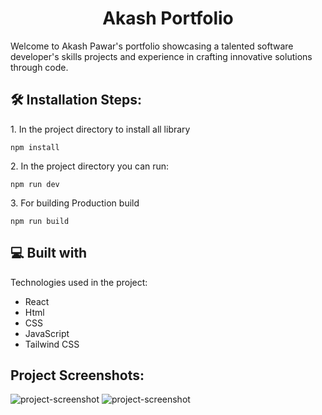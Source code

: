 <h1 align="center" id="title">Akash Portfolio</h1>

<p id="description">Welcome to Akash Pawar's portfolio showcasing a talented software developer's skills projects and experience in crafting innovative solutions through code.</p>


<h2>🛠️ Installation Steps:</h2>

<p>1. In the project directory to install all library</p>

```
npm install
```

<p>2. In the project directory you can run:</p>

```
npm run dev
```

<p>3. For building Production build</p>

```
npm run build
```

  
  
<h2>💻 Built with</h2>

Technologies used in the project:

*   React
*   Html
*   CSS
*   JavaScript
*   Tailwind CSS

<h2>Project Screenshots:</h2>

<img src="https://github.com/akashpawardev/akash-pawar-portfolio/blob/master/public/assets/website.webp" alt="project-screenshot" >

<img src="https://github.com/akashpawardev/akash-pawar-portfolio/blob/master/public/assets/website%20img%202.png" alt="project-screenshot" >
